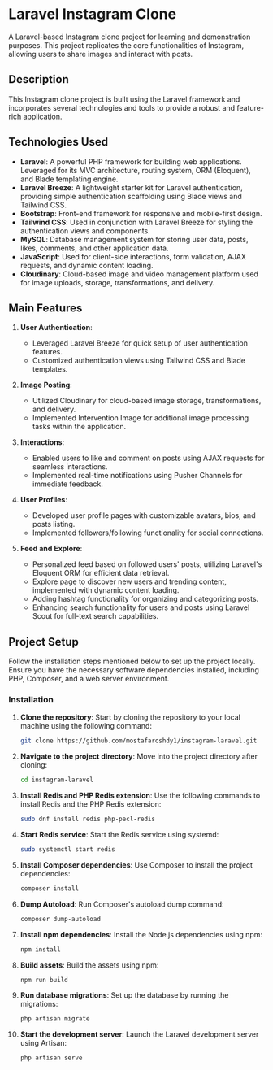 # Laravel Instagram Clone

A Laravel-based Instagram clone project for learning and demonstration purposes. This project replicates the core functionalities of Instagram, allowing users to share images and interact with posts.

## Description

This Instagram clone project is built using the Laravel framework and incorporates several technologies and tools to provide a robust and feature-rich application.

## Technologies Used

- **Laravel**: A powerful PHP framework for building web applications. Leveraged for its MVC architecture, routing system, ORM (Eloquent), and Blade templating engine.
- **Laravel Breeze**: A lightweight starter kit for Laravel authentication, providing simple authentication scaffolding using Blade views and Tailwind CSS.
- **Bootstrap**: Front-end framework for responsive and mobile-first design.
- **Tailwind CSS**: Used in conjunction with Laravel Breeze for styling the authentication views and components.
- **MySQL**: Database management system for storing user data, posts, likes, comments, and other application data.
- **JavaScript**: Used for client-side interactions, form validation, AJAX requests, and dynamic content loading.
- **Cloudinary**: Cloud-based image and video management platform used for image uploads, storage, transformations, and delivery.

## Main Features

1. **User Authentication**:
   - Leveraged Laravel Breeze for quick setup of user authentication features.
   - Customized authentication views using Tailwind CSS and Blade templates.

2. **Image Posting**:
   - Utilized Cloudinary for cloud-based image storage, transformations, and delivery.
   - Implemented Intervention Image for additional image processing tasks within the application.

3. **Interactions**:
   - Enabled users to like and comment on posts using AJAX requests for seamless interactions.
   - Implemented real-time notifications using Pusher Channels for immediate feedback.

4. **User Profiles**:
   - Developed user profile pages with customizable avatars, bios, and posts listing.
   - Implemented followers/following functionality for social connections.

5. **Feed and Explore**:
   - Personalized feed based on followed users' posts, utilizing Laravel's Eloquent ORM for efficient data retrieval.
   - Explore page to discover new users and trending content, implemented with dynamic content loading.
   - Adding hashtag functionality for organizing and categorizing posts.
   - Enhancing search functionality for users and posts using Laravel Scout for full-text search capabilities.

## Project Setup

Follow the installation steps mentioned below to set up the project locally. Ensure you have the necessary software dependencies installed, including PHP, Composer, and a web server environment.

### Installation

1. **Clone the repository**: Start by cloning the repository to your local machine using the following command:

   ```bash
   git clone https://github.com/mostafaroshdy1/instagram-laravel.git
   ```

2. **Navigate to the project directory**: Move into the project directory after cloning:

   ```bash
   cd instagram-laravel
   ```

3. **Install Redis and PHP Redis extension**: Use the following commands to install Redis and the PHP Redis extension:

   ```bash
   sudo dnf install redis php-pecl-redis
   ```

4. **Start Redis service**: Start the Redis service using systemd:

   ```bash
   sudo systemctl start redis
   ```

5. **Install Composer dependencies**: Use Composer to install the project dependencies:

   ```bash
   composer install
   ```

6. **Dump Autoload**: Run Composer's autoload dump command:

   ```bash
   composer dump-autoload
   ```

7. **Install npm dependencies**: Install the Node.js dependencies using npm:

   ```bash
   npm install
   ```

8. **Build assets**: Build the assets using npm:

   ```bash
   npm run build
   ```

9. **Run database migrations**: Set up the database by running the migrations:

   ```bash
   php artisan migrate
   ```

10. **Start the development server**: Launch the Laravel development server using Artisan:

    ```bash
    php artisan serve
    ```

